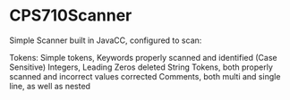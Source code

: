 # CPS710Scanner

Simple Scanner built in JavaCC, configured to scan:

Tokens: Simple tokens, Keywords properly scanned and identified (Case Sensitive)
Integers, Leading Zeros deleted
String Tokens, both properly scanned and incorrect values corrected
Comments, both multi and single line, as well as nested
